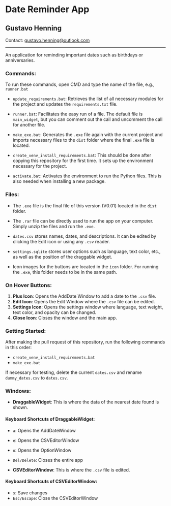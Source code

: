 # Date Reminder App

## Gustavo Henning

Contact: gustavo.henning@outlook.com

---

An application for reminding important dates such as birthdays or anniversaries.

### Commands:

To run these commands, open CMD and type the name of the file, e.g., `runner.bat`

- `update_requirements.bat`: Retrieves the list of all necessary modules for the project and updates the `requirements.txt` file.
- `runner.bat`: Facilitates the easy run of a file. The default file is `main_widget`, but you can comment out the call and uncomment the call for another file.

- `make_exe.bat`: Generates the `.exe` file again with the current project and imports necessary files to the `dist` folder where the final `.exe` file is located.

- `create_venv_install_requirements.bat`: This should be done after copying this repository for the first time. It sets up the environment necessary for the project.

- `activate.bat`: Activates the environment to run the Python files. This is also needed when installing a new package.

### Files:

- The `.exe` file is the final file of this version (V0.01) located in the `dist` folder.

- The `.rar` file can be directly used to run the app on your computer. Simply unzip the files and run the `.exe`.

- `dates.csv` stores names, dates, and descriptions. It can be edited by clicking the Edit icon or using any `.csv` reader.

- `settings.sqlite` stores user options such as language, text color, etc., as well as the position of the draggable widget.

- Icon images for the buttons are located in the `icon` folder. For running the `.exe`, this folder needs to be in the same path.

### On Hover Buttons:

1. **Plus Icon**: Opens the AddDate Window to add a date to the `.csv` file.
2. **Edit Icon**: Opens the Edit Window where the `.csv` file can be edited.
3. **Settings Icon**: Opens the settings window where language, text weight, text color, and opacity can be changed.
4. **Close Icon**: Closes the window and the main app.

### Getting Started:

After making the pull request of this repository, run the following commands in this order:

- `create_venv_install_requirements.bat`
- `make_exe.bat`

If necessary for testing, delete the current `dates.csv` and rename `dummy_dates.csv` to `dates.csv`.

### Windows:

- **DraggableWidget**: This is where the data of the nearest date found is shown.

#### Keyboard Shortcuts of DraggableWidget:

- `a`: Opens the AddDateWindow
- `e`: Opens the CSVEditorWindow
- `o`: Opens the OptionWindow
- `Del/Delete`: Closes the entire app

- **CSVEditorWindow**: This is where the `.csv` file is edited.

#### Keyboard Shortcuts of CSVEditorWindow:

- `s`: Save changes
- `Esc/Escape`: Close the CSVEditorWindow
